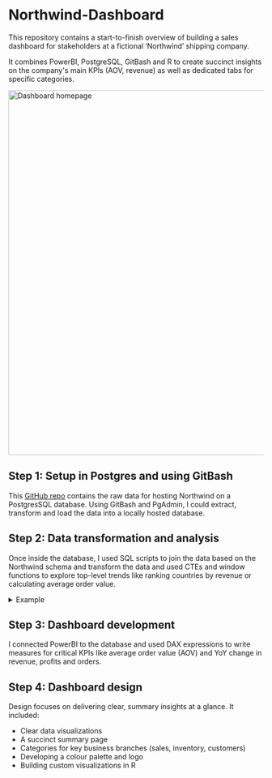# Northwind-Dashboard
This repository contains a start-to-finish overview of building a sales dashboard for stakeholders at a fictional ‘Northwind’ shipping company. 

It combines PowerBI, PostgreSQL, GitBash and R to create succinct insights on the company's main KPIs (AOV, revenue) as well as dedicated tabs for specific categories.

<img width="1281" height="720" alt="Dashboard homepage" src="https://github.com/user-attachments/assets/c10114fa-31ca-4f5b-8501-83e38b949c5b" />

## Step 1: Setup in Postgres and using GitBash
This [GitHub repo]([url](https://github.com/pthom/northwind_psql/tree/master)) contains the raw data for hosting Northwind on a PostgresSQL database. Using GitBash and PgAdmin, I could extract, transform and load the data into a locally hosted database.

## Step 2: Data transformation and analysis
Once inside the database, I used SQL scripts to join the data based on the Northwind schema and transform the data and used CTEs and window functions to explore top-level trends like ranking countries by revenue or calculating average order value.

<details>
<summary>Example</summary>
<pre>$ This dropdown contains<br>a code block!</pre>
</details>

## Step 3: Dashboard development
I connected PowerBI to the database and used DAX expressions to write measures for critical KPIs like average order value (AOV) and YoY change in revenue, profits and orders. 

## Step 4: Dashboard design
Design focuses on delivering clear, summary insights at a glance. It included:
+ Clear data visualizations
+ A succinct summary page
+ Categories for key business branches (sales, inventory, customers)
+ Developing a colour palette and logo
+ Building custom visualizations in R

